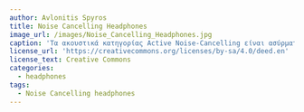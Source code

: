 ```yaml
---
author: Avlonitis Spyros
title: Noise Cancelling Headphones
image_url: /images/Noise_Cancelling_Headphones.jpg
caption: 'Τα ακουστικά κατηγορίας Active Noise-Cancelling είναι ασύρματα Bluetooth, ενεργητικής απορρόφησης θορύβου με αναγνώριση και προσαρμογή περιβάλλοντος με ενσωμάτωση διαχείρισης Smart Things μέσω των Google Assistant και Amazon Alexa.'
license_url: 'https://creativecommons.org/licenses/by-sa/4.0/deed.en'
license_text: Creative Commons
categories:
  - headphones
tags:
  - Noise Cancelling headphones
---
```

